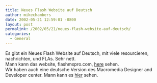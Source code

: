 ```yaml
---
title: Neues Flash Website auf Deutsch
author: mikechambers
date: 2002-05-21 12:59:01 -0800
layout: post
permalink: /2002/05/21/neues-flash-website-auf-deutsch/
categories:
  - General
---
```



Es gibt ein Neues Flash Website auf Deutsch, mit viele resourcieren, nachrichten, und FLAs. Sehr nett.  
Mann kann das website, flashmxpro.com,&nbsp;[here][1] sehen.  
Wir haben auch eine deutsche Version des Macromedia Designer and Developer center. Mann kann es [hier][2] sehen.

 [1]: http://www.flashmxpro.com/
 [2]: http://www.macromedia.com/de/desdev/